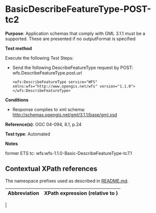 # BasicDescribeFeatureType-POST-tc2

**Purpose**:  Application schemas that comply with GML 3.1.1 must be a supported. These are presented if no outputFormat is specified

**Test method**

Execute the following Test Steps:

* Send the following DescribeFeatureType request by POST: wfs.DescribeFeatureType.post.url

  ```
  <wfs:DescribeFeatureType service="WFS"  xmlns:wfs="http://www.opengis.net/wfs" version="1.1.0">
  </wfs:DescribeFeatureType>
  ```

**Conditions**

* Response complies to xml schema: http://schemas.opengis.net/gml/3.1.1/base/gml.xsd


**Reference(s)**: OGC 04-094, 8.1, p.24

**Test type**: Automated

**Notes**

former ETS tc: wfs:wfs-1.1.0-Basic-DescribeFeatureType-tc7.1


## Contextual XPath references

The namespace prefixes used as described in [README.md](./README.md#namespaces).

Abbreviation                                   |  XPath expression (relative to )
-----------------------------------------------| -------------------------------------------------------------------------
  | 

